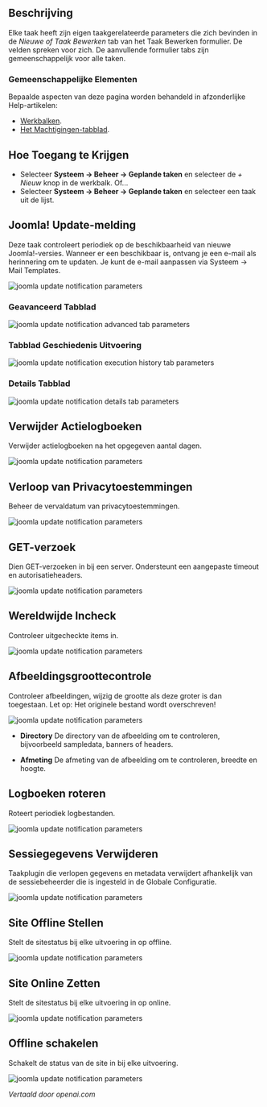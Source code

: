 <!-- Filename: Help5.x:Scheduled_Tasks:_Edit / Display title: Taak bewerken -->

## Beschrijving

Elke taak heeft zijn eigen taakgerelateerde parameters die zich bevinden in de *Nieuwe of Taak Bewerken* tab van het Taak Bewerken formulier. De velden spreken voor zich. De aanvullende formulier tabs zijn gemeenschappelijk voor alle taken.

### Gemeenschappelijke Elementen

Bepaalde aspecten van deze pagina worden behandeld in afzonderlijke Help-artikelen:

* [Werkbalken](jdocmanual?article=help/common-elements/toolbars).
* [Het Machtigingen-tabblad](jdocmanual?article=help/common-elements/edit-permissions).

## Hoe Toegang te Krijgen

- Selecteer **Systeem → Beheer → Geplande taken** en selecteer de *+ Nieuw* knop in de werkbalk. Of...
- Selecteer **Systeem → Beheer → Geplande taken** en selecteer een taak uit de lijst.

## Joomla! Update-melding

Deze taak controleert periodiek op de beschikbaarheid van nieuwe Joomla!-versies. Wanneer er een beschikbaar is, ontvang je een e-mail als herinnering om te updaten. Je kunt de e-mail aanpassen via Systeem → Mail Templates.

![joomla update notification parameters](../../../nl/images/maintenance/scheduled-tasks-types-joomla-update-notofication.png)

### Geavanceerd Tabblad

![joomla update notification advanced tab parameters](../../../nl/images/maintenance/scheduled-tasks-types-advanced-tab.png)

### Tabblad Geschiedenis Uitvoering

![joomla update notification execution history tab parameters](../../../nl/images/maintenance/scheduled-tasks-types-exec-history-tab.png)

### Details Tabblad

![joomla update notification details tab parameters](../../../nl/images/maintenance/scheduled-tasks-types-details-tab.png)

## Verwijder Actielogboeken

Verwijder actielogboeken na het opgegeven aantal dagen.

![joomla update notification parameters](../../../nl/images/maintenance/scheduled-tasks-types-delete-action-logs.png)

## Verloop van Privacytoestemmingen

Beheer de vervaldatum van privacytoestemmingen.

![joomla update notification parameters](../../../nl/images/maintenance/scheduled-tasks-types-privacy-consent.png)

## GET-verzoek

Dien GET-verzoeken in bij een server. Ondersteunt een aangepaste timeout en autorisatieheaders.

![joomla update notification parameters](../../../nl/images/maintenance/scheduled-tasks-types-get-request.png)

## Wereldwijde Incheck

Controleer uitgecheckte items in.

![joomla update notification parameters](../../../nl/images/maintenance/scheduled-tasks-types-global-check-in.png)

## Afbeeldingsgroottecontrole

Controleer afbeeldingen, wijzig de grootte als deze groter is dan toegestaan. Let op: Het originele bestand wordt overschreven!

![joomla update notification parameters](../../../nl/images/maintenance/scheduled-tasks-types-image-size-check.png)

- **Directory** De directory van de afbeelding om te controleren, bijvoorbeeld sampledata, banners of headers.

- **Afmeting** De afmeting van de afbeelding om te controleren, breedte en hoogte.

## Logboeken roteren

Roteert periodiek logbestanden.

![joomla update notification parameters](../../../nl/images/maintenance/scheduled-tasks-types-rotate-logs.png)

## Sessiegegevens Verwijderen

Taakplugin die verlopen gegevens en metadata verwijdert afhankelijk van de sessiebeheerder die is ingesteld in de Globale Configuratie.

![joomla update notification parameters](../../../nl/images/maintenance/scheduled-tasks-types-session-data-purge.png)

## Site Offline Stellen

Stelt de sitestatus bij elke uitvoering in op offline.

![joomla update notification parameters](../../../nl/images/maintenance/scheduled-tasks-types-set-site-offline.png)

## Site Online Zetten

Stelt de sitestatus bij elke uitvoering in op online.

![joomla update notification parameters](../../../nl/images/maintenance/scheduled-tasks-types-set-site-online.png)

## Offline schakelen

Schakelt de status van de site in bij elke uitvoering.

![joomla update notification parameters](../../../nl/images/maintenance/scheduled-tasks-types-toggle-offline.png)

*Vertaald door openai.com*

